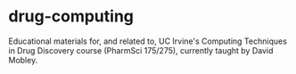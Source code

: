 # drug-computing
Educational materials for, and related to, UC Irvine's Computing Techniques in Drug Discovery course (PharmSci 175/275), currently taught by David Mobley.
